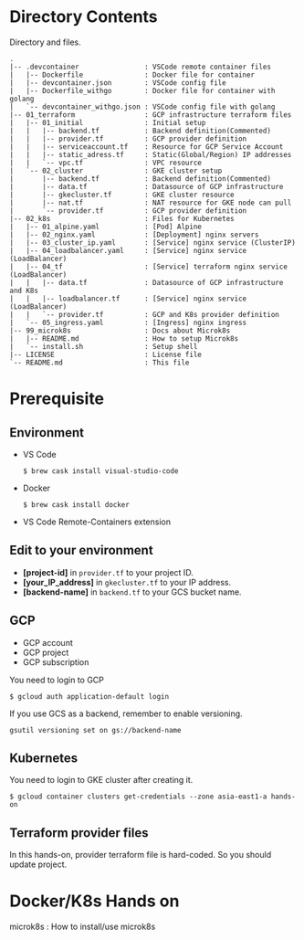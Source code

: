 # Directory Contents

Directory and files.
```
.
|-- .devcontainer                : VSCode remote container files
|   |-- Dockerfile               : Docker file for container
|   |-- devcontainer.json        : VSCode config file
|   |-- Dockerfile_withgo        : Docker file for container with golang
|   `-- devcontainer_withgo.json : VSCode config file with golang
|-- 01_terraform                 : GCP infrastructure terraform files
|   |-- 01_initial               : Initial setup
|   |   |-- backend.tf           : Backend definition(Commented)
|   |   |-- provider.tf          : GCP provider definition
|   |   |-- serviceaccount.tf    : Resource for GCP Service Account
|   |   |-- static_adress.tf     : Static(Global/Region) IP addresses
|   |   `-- vpc.tf               : VPC resource
|   `-- 02_cluster               : GKE cluster setup
|       |-- backend.tf           : Backend definition(Commented)
|       |-- data.tf              : Datasource of GCP infrastructure
|       |-- gkecluster.tf        : GKE cluster resource
|       |-- nat.tf               : NAT resource for GKE node can pull
|       `-- provider.tf          : GCP provider definition
|-- 02_k8s                       : Files for Kubernetes
|   |-- 01_alpine.yaml           : [Pod] Alpine
|   |-- 02_nginx.yaml            : [Deployment] nginx servers
|   |-- 03_cluster_ip.yaml       : [Service] nginx service (ClusterIP)
|   |-- 04_loadbalancer.yaml     : [Service] nginx service (LoadBalancer)
|   |-- 04_tf                    : [Service] terraform nginx service (LoadBalancer)
|   |   |-- data.tf              : Datasource of GCP infrastructure and K8s
|   |   |-- loadbalancer.tf      : [Service] nginx service (LoadBalancer)
|   |   `-- provider.tf          : GCP and K8s provider definition
|   `-- 05_ingress.yaml          : [Ingress] nginx ingress
|-- 99_microk8s                  : Docs about Microk8s
|   |-- README.md                : How to setup Microk8s
|   `-- install.sh               : Setup shell
|-- LICENSE                      : License file
`-- README.md                    : This file
```

# Prerequisite
## Environment
- VS Code
	```
	$ brew cask install visual-studio-code
	```
- Docker
	```
	$ brew cask install docker
	```
- VS Code Remote-Containers extension

## Edit to your environment
- **[project-id]** in `provider.tf` to your project ID.
- **[your_IP_address]** in `gkecluster.tf` to your IP address.
- **[backend-name]** in `backend.tf` to your GCS bucket name.

## GCP
- GCP account
- GCP project
- GCP subscription

You need to login to GCP
```
$ gcloud auth application-default login
```

If you use GCS as a backend, remember to enable versioning.
```
gsutil versioning set on gs://backend-name
```

## Kubernetes
You need to login to GKE cluster after creating it.
```
$ gcloud container clusters get-credentials --zone asia-east1-a hands-on
```

## Terraform provider files
In this hands-on, provider terraform file is hard-coded. So you should update project.

# Docker/K8s Hands on

microk8s : How to install/use microk8s
